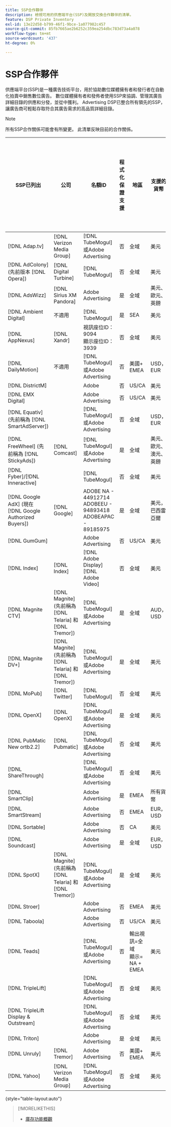 ```yaml
---
title: SSP合作夥伴
description: 檢視可用的供應端平台(SSP)及開放交換合作夥伴的清單。
feature: DSP Private Inventory
exl-id: 13e22d58-b799-46f1-9bce-1a077982c457
source-git-commit: 85fb7665ae2b6252c359ea254dbc783d73a4a078
workflow-type: tm+mt
source-wordcount: '437'
ht-degree: 0%

---
```


# SSP合作夥伴

供應端平台(SSP)是一種廣告技術平台，用於協助數位媒體擁有者和發行者在自動化拍賣中銷售數位廣告。 數位媒體擁有者和發佈者使用SSP來協調、管理其廣告詳細目錄的供應和分發，並從中獲利。 Advertising DSP已整合所有領先的SSP，讓廣告商可輕鬆存取符合其廣告需求的高品質詳細目錄。

>[!NOTE]
>
>所有SSP合作關係可能會有所變更。 此清單反映目前的合作關係。

| SSP已列出 | 公司 | 名額ID | 程式化保證支援 | 地區 | 支援的貨幣 | 視訊案頭 | 視訊行動裝置 | Video CTV | 顯示案頭 | 顯示行動裝置 | 原生顯示 | 音訊桌上型電腦與行動裝置 |
|--- |--- |--- |--- |--- |--- |--- |--- |--- |--- |--- |--- |--- |
| [!DNL Adap.tv] | [!DNL Verizon Media Group] | [!DNL TubeMogul] 或Adobe Advertising | 否 | 全域 | 美元 | X | X | X |  |  |  |  |
| [!DNL AdColony] (先前版本 [!DNL Opera]) | [!DNL Digital Turbine] | [!DNL TubeMogul] | 否 | 全域 | 美元 |  | x |  | x | x |  |  |
| [!DNL AdsWizz] | [!DNL Sirius XM Pandora] | Adobe Advertising | 是 | 全域 | 美元、歐元、英鎊 |  |  |  |  |  |  | x |
| [!DNL Ambient Digital] | 不適用 | [!DNL TubeMogul] | 是 | SEA | 美元 |  | x |  | x |  |  | x |
| [!DNL AppNexus] | [!DNL Xandr] | 視訊座位ID：9094<br>顯示座位ID：3939 | 否 | 全域 | 美元 | x | x | x | x | x |  |  |
| [!DNL DailyMotion] | 不適用 | [!DNL TubeMogul] 或Adobe Advertising | 否 | 美國+ EMEA | USD， EUR | x | x | x |  |  |  |  |
| [!DNL DistrictM] |  | Adobe | 否 | US/CA | 美元 |  |  |  | x | x |  |  |
| [!DNL EMX Digital] |  | Adobe Advertising | 否 | US/CA | 美元 | x | x | x |  |  |  |  |
| [!DNL Equativ] (先前稱為 [!DNL SmartAdServer]) |  | [!DNL TubeMogul] 或Adobe Advertising | 否 | 全域 | USD， EUR | x | x |  | x | x |  |  |
| [!DNL FreeWheel] (先前稱為 [!DNL StickyAds]) | [!DNL Comcast] | [!DNL TubeMogul] 或Adobe Advertising | 是 | 全域 | 美元、歐元、澳元、英鎊 | x | x | x |  |  |  |  |
| [!DNL Fyber]/[!DNL Inneractive] |  | [!DNL TubeMogul] | 否 | 全域 | 美元 | x | x |  |  |  |  |  |
| [!DNL Google AdX] (現在 [!DNL Google Authorized Buyers]) | [!DNL Google] | ADOBE NA - 44912714<br>ADOBEEU - 94893418<br>ADOBEAPAC - 89185975 | 是 | 全域 | 美元，巴西雷亞爾 | x | x | x | x | x |  | x |
| [!DNL GumGum] |  | Adobe Advertising | 否 | US/CA | 美元 | x | x |  | x | x |  |  |
| [!DNL Index] | [!DNL Index] | [!DNL Adobe Display]<br>[!DNL Adobe Video] | 否 | 全域 | 美元 | x | x | x | x | x | | |
| [!DNL Magnite CTV] | [!DNL Magnite] (先前稱為 [!DNL Telaria] 和 [!DNL Tremor]) | [!DNL TubeMogul] 或Adobe Advertising | 是 | 全域 | AUD， USD | x | x | x |  |  |  |  |
| [!DNL Magnite DV+] | [!DNL Magnite] (先前稱為 [!DNL Telaria] 和 [!DNL Tremor]) | [!DNL TubeMogul] 或Adobe Advertising | 是 | 全域 | 美元 | x | x | x | x | x |  | x |
| [!DNL MoPub] | [!DNL Twitter] | [!DNL TubeMogul] | 否 | 全域 | 美元 |  | x |  |  |  |  |  |
| [!DNL OpenX] | [!DNL OpenX] | [!DNL TubeMogul] 或Adobe Advertising | 是 | 全域 | 美元 | x |  |  | x | x |  |  |
| [!DNL PubMatic New ortb2.2] | [!DNL Pubmatic] | [!DNL TubeMogul] 或Adobe Advertising | 否 | 全域 | 美元 | x | x | x | x | x |  |  |
| [!DNL ShareThrough] |  | [!DNL TubeMogul] 或Adobe Advertising | 否 | 全域 | 美元 | x | x |  | x | x | x |  |
| [!DNL SmartClip] |  | Adobe Advertising | 是 | EMEA | 所有貨幣 | x | x | x | x | x |  |  |
| [!DNL SmartStream] |  | Adobe Advertising | 否 | EMEA | EUR， USD | x | x |  |  |  |  |  |
| [!DNL Sortable] |  | Adobe Advertising | 否 | CA | 美元 |  |  |  | x | x |  |  |
| [!DNL Soundcast] |  | Adobe Advertising | 是 | 全域 | EUR， USD |  |  |  |  |  |  | x |
| [!DNL SpotX] | [!DNL Magnite] (先前稱為 [!DNL Telaria] 和 [!DNL Tremor]) | [!DNL TubeMogul] 或Adobe Advertising | 是 | 全域 | 美元 | x | x | x |  |  |  |  |
| [!DNL Stroer] |  | Adobe Advertising | 否 | EMEA | 美元 | x | x |  | x | x |  |  |
| [!DNL Taboola] |  | Adobe Advertising | 否 | US/CA | 美元 | x | x |  |  |  |  |  |
| [!DNL Teads] |  | [!DNL TubeMogul] 或Adobe Advertising | 否 | 輸出視訊=全域<br>顯示= NA + EMEA | 美元 | x | x |  | x | x |  |  |
| [!DNL TripleLift] |  | [!DNL TubeMogul] 或Adobe Advertising | 否 | 全域 | 美元 |  |  |  |  |  | x |  |
| [!DNL TripleLift Display & Outstream] |  | [!DNL TubeMogul] 或Adobe Advertising | 否 | 全域 | 美元 | x | x |  | x | x |  |  |
| [!DNL Triton] |  | Adobe Advertising | 是 | 全域 | 美元 |  |  |  |  |  |  | x |
| [!DNL Unruly] | [!DNL Tremor] | Adobe Advertising | 否 | 美國+ EMEA | 美元 | x | x |  |  |  |  |  |
| [!DNL Yahoo] | [!DNL Verizon Media Group] | [!DNL TubeMogul] 或Adobe Advertising | 否 | 全域 | 美元 |  |  |  | x | x |  |  |

{style="table-layout:auto"}

>[!MORELIKETHIS]
>
>* [庫存功能概觀](inventory-overview.md)
